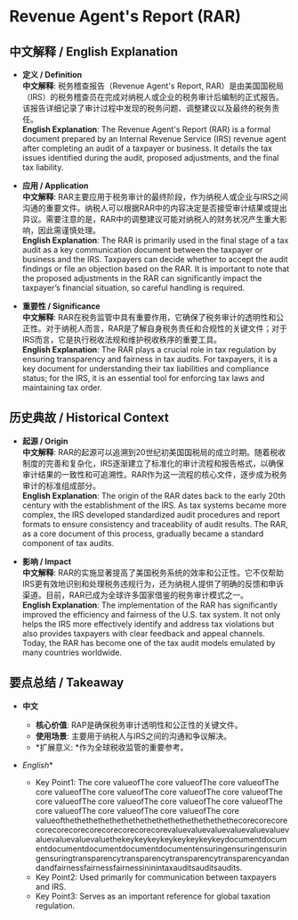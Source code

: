 # Revenue Agent's Report (RAR)

## 中文解释 / English Explanation

* **定义 / Definition**  
  **中文解释**: 税务稽查报告（Revenue Agent's Report, RAR）是由美国国税局（IRS）的税务稽查员在完成对纳税人或企业的税务审计后编制的正式报告。该报告详细记录了审计过程中发现的税务问题、调整建议以及最终的税务责任。  
  **English Explanation**: The Revenue Agent's Report (RAR) is a formal document prepared by an Internal Revenue Service (IRS) revenue agent after completing an audit of a taxpayer or business. It details the tax issues identified during the audit, proposed adjustments, and the final tax liability.

* **应用 / Application**  
  **中文解释**: RAR主要应用于税务审计的最终阶段，作为纳税人或企业与IRS之间沟通的重要文件。纳税人可以根据RAR中的内容决定是否接受审计结果或提出异议。需要注意的是，RAR中的调整建议可能对纳税人的财务状况产生重大影响，因此需谨慎处理。  
  **English Explanation**: The RAR is primarily used in the final stage of a tax audit as a key communication document between the taxpayer or business and the IRS. Taxpayers can decide whether to accept the audit findings or file an objection based on the RAR. It is important to note that the proposed adjustments in the RAR can significantly impact the taxpayer’s financial situation, so careful handling is required.

* **重要性 / Significance**  
  **中文解释**: RAR在税务监管中具有重要作用，它确保了税务审计的透明性和公正性。对于纳税人而言，RAR是了解自身税务责任和合规性的关键文件；对于IRS而言，它是执行税收法规和维护税收秩序的重要工具。  
  **English Explanation**: The RAR plays a crucial role in tax regulation by ensuring transparency and fairness in tax audits. For taxpayers, it is a key document for understanding their tax liabilities and compliance status; for the IRS, it is an essential tool for enforcing tax laws and maintaining tax order.

## 历史典故 / Historical Context

* **起源 / Origin**  
  **中文解释**: RAR的起源可以追溯到20世纪初美国国税局的成立时期。随着税收制度的完善和复杂化，IRS逐渐建立了标准化的审计流程和报告格式，以确保审计结果的一致性和可追溯性。RAR作为这一流程的核心文件，逐步成为税务审计的标准组成部分。  
  **English Explanation**: The origin of the RAR dates back to the early 20th century with the establishment of the IRS. As tax systems became more complex, the IRS developed standardized audit procedures and report formats to ensure consistency and traceability of audit results. The RAR, as a core document of this process, gradually became a standard component of tax audits.

* **影响 / Impact**  
  **中文解释**: RAR的实施显著提高了美国税务系统的效率和公正性。它不仅帮助IRS更有效地识别和处理税务违规行为，还为纳税人提供了明确的反馈和申诉渠道。目前，RAR已成为全球许多国家借鉴的税务审计模式之一。  
  **English Explanation**: The implementation of the RAR has significantly improved the efficiency and fairness of the U.S. tax system. It not only helps the IRS more effectively identify and address tax violations but also provides taxpayers with clear feedback and appeal channels. Today, the RAR has become one of the tax audit models emulated by many countries worldwide.

## 要点总结 / Takeaway

* **中文**  
  - **核心价值**: RAP是确保税务审计透明性和公正性的关键文件。
  - **使用场景**: 主要用于纳税人与IRS之间的沟通和争议解决。
  - *扩展意义: *作为全球税收监管的重要参考。

* *English**
   - Key Point1: The core valueofThe core valueofThe core valueofThe core valueofThe core valueofThe core valueofThe core valueofThe core valueofThe core valueofThe core valueofThe core valueofThe core valueofThe core valueofThe core valueofThe core valueofthethethethethethethethethethethethethethethecorecorecorecorecorecorecorecorecorecorecorevaluevaluevaluevaluevaluevaluevaluevaluevaluevaluethekeykeykeykeykeykeykeykeydocumentdocumentdocumentdocumentdocumentdocumentensuringensuringensuringensuringtransparencytransparencytransparencytransparencyandandandfairnessfairnessfairnessininintaxauditsauditsaudits.
   - Key Point2: Used primarily for communication between taxpayers and IRS.
   - Key Point3: Serves as an important reference for global taxation regulation.
